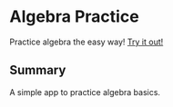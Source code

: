 # Algebra Practice

Practice algebra the easy way! [Try it out!](https://math.joshcourtney.com)

## Summary

A simple app to practice algebra basics.

<!-- ## Instructions -->
<!-- ## Development -->
<!-- ## Feature Requests -->
<!-- ## Bugs -->
<!-- ## Contributors -->
